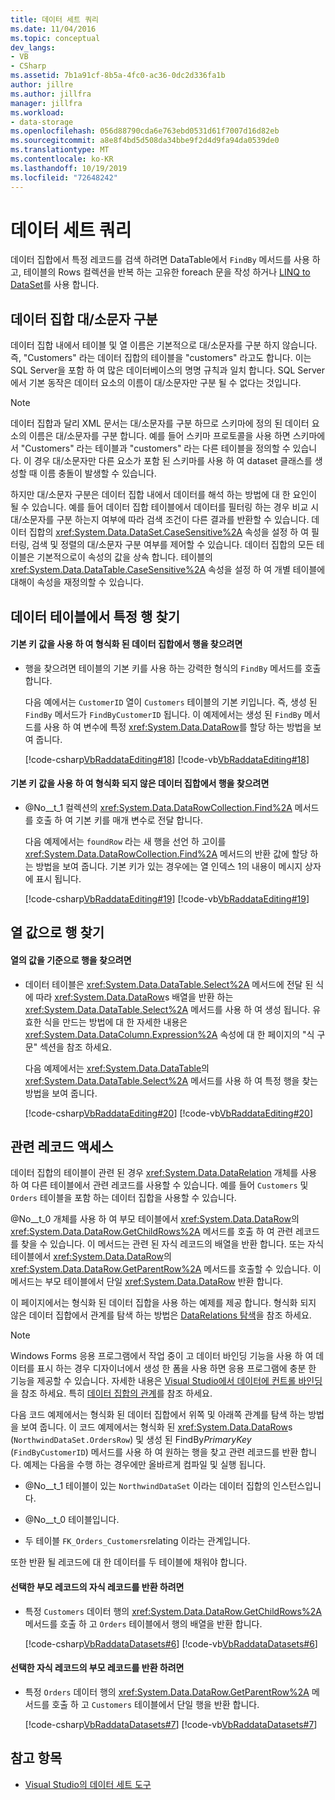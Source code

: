 ```yaml
---
title: 데이터 세트 쿼리
ms.date: 11/04/2016
ms.topic: conceptual
dev_langs:
- VB
- CSharp
ms.assetid: 7b1a91cf-8b5a-4fc0-ac36-0dc2d336fa1b
author: jillre
ms.author: jillfra
manager: jillfra
ms.workload:
- data-storage
ms.openlocfilehash: 056d88790cda6e763ebd0531d61f7007d16d82eb
ms.sourcegitcommit: a8e8f4bd5d508da34bbe9f2d4d9fa94da0539de0
ms.translationtype: MT
ms.contentlocale: ko-KR
ms.lasthandoff: 10/19/2019
ms.locfileid: "72648242"
---
```

# <a name="query-datasets"></a>데이터 세트 쿼리
데이터 집합에서 특정 레코드를 검색 하려면 DataTable에서 `FindBy` 메서드를 사용 하 고, 테이블의 Rows 컬렉션을 반복 하는 고유한 foreach 문을 작성 하거나 [LINQ to DataSet](/dotnet/framework/data/adonet/linq-to-dataset)를 사용 합니다.

## <a name="dataset-case-sensitivity"></a>데이터 집합 대/소문자 구분
데이터 집합 내에서 테이블 및 열 이름은 기본적으로 대/소문자를 구분 하지 않습니다. 즉, "Customers" 라는 데이터 집합의 테이블을 "customers" 라고도 합니다. 이는 SQL Server을 포함 하 여 많은 데이터베이스의 명명 규칙과 일치 합니다. SQL Server에서 기본 동작은 데이터 요소의 이름이 대/소문자만 구분 될 수 없다는 것입니다.

> [!NOTE]
> 데이터 집합과 달리 XML 문서는 대/소문자를 구분 하므로 스키마에 정의 된 데이터 요소의 이름은 대/소문자를 구분 합니다. 예를 들어 스키마 프로토콜을 사용 하면 스키마에서 "Customers" 라는 테이블과 "customers" 라는 다른 테이블을 정의할 수 있습니다. 이 경우 대/소문자만 다른 요소가 포함 된 스키마를 사용 하 여 dataset 클래스를 생성할 때 이름 충돌이 발생할 수 있습니다.

하지만 대/소문자 구분은 데이터 집합 내에서 데이터를 해석 하는 방법에 대 한 요인이 될 수 있습니다. 예를 들어 데이터 집합 테이블에서 데이터를 필터링 하는 경우 비교 시 대/소문자를 구분 하는지 여부에 따라 검색 조건이 다른 결과를 반환할 수 있습니다. 데이터 집합의 <xref:System.Data.DataSet.CaseSensitive%2A> 속성을 설정 하 여 필터링, 검색 및 정렬의 대/소문자 구분 여부를 제어할 수 있습니다. 데이터 집합의 모든 테이블은 기본적으로이 속성의 값을 상속 합니다. 테이블의 <xref:System.Data.DataTable.CaseSensitive%2A> 속성을 설정 하 여 개별 테이블에 대해이 속성을 재정의할 수 있습니다.

## <a name="locate-a-specific-row-in-a-data-table"></a>데이터 테이블에서 특정 행 찾기

#### <a name="to-find-a-row-in-a-typed-dataset-with-a-primary-key-value"></a>기본 키 값을 사용 하 여 형식화 된 데이터 집합에서 행을 찾으려면

- 행을 찾으려면 테이블의 기본 키를 사용 하는 강력한 형식의 `FindBy` 메서드를 호출 합니다.

     다음 예에서는 `CustomerID` 열이 `Customers` 테이블의 기본 키입니다. 즉, 생성 된 `FindBy` 메서드가 `FindByCustomerID` 됩니다. 이 예제에서는 생성 된 `FindBy` 메서드를 사용 하 여 변수에 특정 <xref:System.Data.DataRow>를 할당 하는 방법을 보여 줍니다.

     [!code-csharp[VbRaddataEditing#18](../data-tools/codesnippet/CSharp/query-datasets_1.cs)]
     [!code-vb[VbRaddataEditing#18](../data-tools/codesnippet/VisualBasic/query-datasets_1.vb)]

#### <a name="to-find-a-row-in-an-untyped-dataset-with-a-primary-key-value"></a>기본 키 값을 사용 하 여 형식화 되지 않은 데이터 집합에서 행을 찾으려면

- @No__t_1 컬렉션의 <xref:System.Data.DataRowCollection.Find%2A> 메서드를 호출 하 여 기본 키를 매개 변수로 전달 합니다.

     다음 예제에서는 `foundRow` 라는 새 행을 선언 하 고이를 <xref:System.Data.DataRowCollection.Find%2A> 메서드의 반환 값에 할당 하는 방법을 보여 줍니다. 기본 키가 있는 경우에는 열 인덱스 1의 내용이 메시지 상자에 표시 됩니다.

     [!code-csharp[VbRaddataEditing#19](../data-tools/codesnippet/CSharp/query-datasets_2.cs)]
     [!code-vb[VbRaddataEditing#19](../data-tools/codesnippet/VisualBasic/query-datasets_2.vb)]

## <a name="find-rows-by-column-values"></a>열 값으로 행 찾기

#### <a name="to-find-rows-based-on-the-values-in-any-column"></a>열의 값을 기준으로 행을 찾으려면

- 데이터 테이블은 <xref:System.Data.DataTable.Select%2A> 메서드에 전달 된 식에 따라 <xref:System.Data.DataRow>s 배열을 반환 하는 <xref:System.Data.DataTable.Select%2A> 메서드를 사용 하 여 생성 됩니다. 유효한 식을 만드는 방법에 대 한 자세한 내용은 <xref:System.Data.DataColumn.Expression%2A> 속성에 대 한 페이지의 "식 구문" 섹션을 참조 하세요.

     다음 예제에서는 <xref:System.Data.DataTable>의 <xref:System.Data.DataTable.Select%2A> 메서드를 사용 하 여 특정 행을 찾는 방법을 보여 줍니다.

     [!code-csharp[VbRaddataEditing#20](../data-tools/codesnippet/CSharp/query-datasets_3.cs)]
     [!code-vb[VbRaddataEditing#20](../data-tools/codesnippet/VisualBasic/query-datasets_3.vb)]

## <a name="access-related-records"></a>관련 레코드 액세스
데이터 집합의 테이블이 관련 된 경우 <xref:System.Data.DataRelation> 개체를 사용 하 여 다른 테이블에서 관련 레코드를 사용할 수 있습니다. 예를 들어 `Customers` 및 `Orders` 테이블을 포함 하는 데이터 집합을 사용할 수 있습니다.

@No__t_0 개체를 사용 하 여 부모 테이블에서 <xref:System.Data.DataRow>의 <xref:System.Data.DataRow.GetChildRows%2A> 메서드를 호출 하 여 관련 레코드를 찾을 수 있습니다. 이 메서드는 관련 된 자식 레코드의 배열을 반환 합니다. 또는 자식 테이블에서 <xref:System.Data.DataRow>의 <xref:System.Data.DataRow.GetParentRow%2A> 메서드를 호출할 수 있습니다. 이 메서드는 부모 테이블에서 단일 <xref:System.Data.DataRow> 반환 합니다.

이 페이지에서는 형식화 된 데이터 집합을 사용 하는 예제를 제공 합니다. 형식화 되지 않은 데이터 집합에서 관계를 탐색 하는 방법은 [DataRelations 탐색](/dotnet/framework/data/adonet/dataset-datatable-dataview/navigating-datarelations)을 참조 하세요.

> [!NOTE]
> Windows Forms 응용 프로그램에서 작업 중이 고 데이터 바인딩 기능을 사용 하 여 데이터를 표시 하는 경우 디자이너에서 생성 한 폼을 사용 하면 응용 프로그램에 충분 한 기능을 제공할 수 있습니다. 자세한 내용은 [Visual Studio에서 데이터에 컨트롤 바인딩](../data-tools/bind-controls-to-data-in-visual-studio.md)을 참조 하세요. 특히 [데이터 집합의 관계](relationships-in-datasets.md)를 참조 하세요.

다음 코드 예제에서는 형식화 된 데이터 집합에서 위쪽 및 아래쪽 관계를 탐색 하는 방법을 보여 줍니다. 이 코드 예제에서는 형식화 된 <xref:System.Data.DataRow>s (`NorthwindDataSet.OrdersRow`) 및 생성 된 FindBy*PrimaryKey* (`FindByCustomerID`) 메서드를 사용 하 여 원하는 행을 찾고 관련 레코드를 반환 합니다. 예제는 다음을 수행 하는 경우에만 올바르게 컴파일 및 실행 됩니다.

- @No__t_1 테이블이 있는 `NorthwindDataSet` 이라는 데이터 집합의 인스턴스입니다.

- @No__t_0 테이블입니다.

- 두 테이블 `FK_Orders_Customers`relating 이라는 관계입니다.

또한 반환 될 레코드에 대 한 데이터를 두 테이블에 채워야 합니다.

#### <a name="to-return-the-child-records-of-a-selected-parent-record"></a>선택한 부모 레코드의 자식 레코드를 반환 하려면

- 특정 `Customers` 데이터 행의 <xref:System.Data.DataRow.GetChildRows%2A> 메서드를 호출 하 고 `Orders` 테이블에서 행의 배열을 반환 합니다.

     [!code-csharp[VbRaddataDatasets#6](../data-tools/codesnippet/CSharp/query-datasets_4.cs)]
     [!code-vb[VbRaddataDatasets#6](../data-tools/codesnippet/VisualBasic/query-datasets_4.vb)]

#### <a name="to-return-the-parent-record-of-a-selected-child-record"></a>선택한 자식 레코드의 부모 레코드를 반환 하려면

- 특정 `Orders` 데이터 행의 <xref:System.Data.DataRow.GetParentRow%2A> 메서드를 호출 하 고 `Customers` 테이블에서 단일 행을 반환 합니다.

     [!code-csharp[VbRaddataDatasets#7](../data-tools/codesnippet/CSharp/query-datasets_5.cs)]
     [!code-vb[VbRaddataDatasets#7](../data-tools/codesnippet/VisualBasic/query-datasets_5.vb)]

## <a name="see-also"></a>참고 항목

- [Visual Studio의 데이터 세트 도구](../data-tools/dataset-tools-in-visual-studio.md)